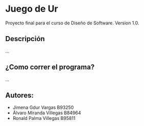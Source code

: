 # Juego de Ur

Proyecto final para el curso de Diseño de Software.
Version 1.0.

## Descripción
...

## ¿Como correr el programa?
...

## Autores:
- Jimena Gdur Vargas B93250
- Álvaro Miranda Villegas B84964
- Ronald Palma Villegas B95811
